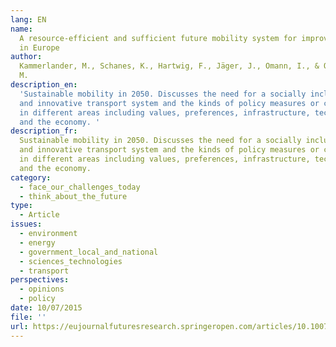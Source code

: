 ```yaml
---
lang: EN
name:
  A resource-efficient and sufficient future mobility system for improved well-being
  in Europe
author:
  Kammerlander, M., Schanes, K., Hartwig, F., Jäger, J., Omann, I., & O’keeffe,
  M.
description_en:
  'Sustainable mobility in 2050. Discusses the need for a socially inclusive
  and innovative transport system and the kinds of policy measures or changes required
  in different areas including values, preferences, infrastructure, technology, governance
  and the economy. '
description_fr:
  Sustainable mobility in 2050. Discusses the need for a socially inclusive
  and innovative transport system and the kinds of policy measures or changes required
  in different areas including values, preferences, infrastructure, technology, governance
  and the economy.
category:
  - face_our_challenges_today
  - think_about_the_future
type:
  - Article
issues:
  - environment
  - energy
  - government_local_and_national
  - sciences_technologies
  - transport
perspectives:
  - opinions
  - policy
date: 10/07/2015
file: ''
url: https://eujournalfuturesresearch.springeropen.com/articles/10.1007/s40309-015-0065-x
---
```

